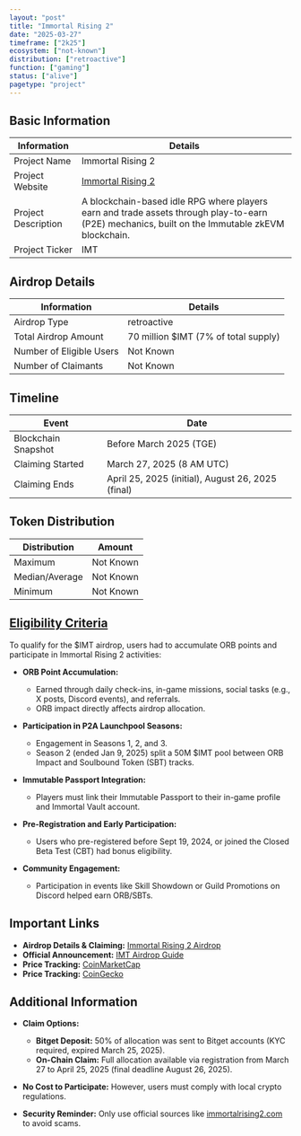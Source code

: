 ```yaml
---
layout: "post"
title: "Immortal Rising 2"
date: "2025-03-27"
timeframe: ["2k25"]
ecosystem: ["not-known"]
distribution: ["retroactive"]
function: ["gaming"]
status: ["alive"]
pagetype: "project"
---
```


## Basic Information

| Information         | Details                                                                                                                                        |
| ------------------- | ---------------------------------------------------------------------------------------------------------------------------------------------- |
| Project Name        | Immortal Rising 2                                                                                                                              |
| Project Website     | [Immortal Rising 2](https://immortalrising2.com)                                                                                               |
| Project Description | A blockchain-based idle RPG where players earn and trade assets through play-to-earn (P2E) mechanics, built on the Immutable zkEVM blockchain. |
| Project Ticker      | IMT                                                                                                                                            |

## Airdrop Details

| Information              | Details                              |
| ------------------------ | ------------------------------------ |
| Airdrop Type             | retroactive                          |
| Total Airdrop Amount     | 70 million $IMT (7% of total supply) |
| Number of Eligible Users | Not Known                            |
| Number of Claimants      | Not Known                            |

## Timeline

| Event               | Date                                              |
| ------------------- | ------------------------------------------------- |
| Blockchain Snapshot | Before March 2025 (TGE)                           |
| Claiming Started    | March 27, 2025 (8 AM UTC)                         |
| Claiming Ends       | April 25, 2025 (initial), August 26, 2025 (final) |

## Token Distribution

| Distribution   | Amount    |
| -------------- | --------- |
| Maximum        | Not Known |
| Median/Average | Not Known |
| Minimum        | Not Known |

## [Eligibility Criteria](https://airdrop.immortalrising2.com)

To qualify for the $IMT airdrop, users had to accumulate ORB points and participate in Immortal Rising 2 activities:

- **ORB Point Accumulation:**

  - Earned through daily check-ins, in-game missions, social tasks (e.g., X posts, Discord events), and referrals.
  - ORB impact directly affects airdrop allocation.

- **Participation in P2A Launchpool Seasons:**

  - Engagement in Seasons 1, 2, and 3.
  - Season 2 (ended Jan 9, 2025) split a 50M $IMT pool between ORB Impact and Soulbound Token (SBT) tracks.

- **Immutable Passport Integration:**

  - Players must link their Immutable Passport to their in-game profile and Immortal Vault account.

- **Pre-Registration and Early Participation:**

  - Users who pre-registered before Sept 19, 2024, or joined the Closed Beta Test (CBT) had bonus eligibility.

- **Community Engagement:**
  - Participation in events like Skill Showdown or Guild Promotions on Discord helped earn ORB/SBTs.

## Important Links

- **Airdrop Details & Claiming:** [Immortal Rising 2 Airdrop](https://airdrop.immortalrising2.com)
- **Official Announcement:** [IMT Airdrop Guide](http://news.immortalrising2.com/news/imtairdrop)
- **Price Tracking:** [CoinMarketCap](https://coinmarketcap.com/currencies/immortal-rising-2)
- **Price Tracking:** [CoinGecko](https://www.coingecko.com/en/coins/immortal-rising-2)

## Additional Information

- **Claim Options:**

  - **Bitget Deposit:** 50% of allocation was sent to Bitget accounts (KYC required, expired March 25, 2025).
  - **On-Chain Claim:** Full allocation available via registration from March 27 to April 25, 2025 (final deadline August 26, 2025).

- **No Cost to Participate:** However, users must comply with local crypto regulations.

- **Security Reminder:** Only use official sources like [immortalrising2.com](https://immortalrising2.com) to avoid scams.